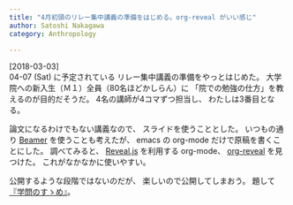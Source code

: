 ```yaml
---
title: "4月初頭のリレー集中講義の準備をはじめる。org-reveal がいい感じ"
author: Satoshi Nakagawa
category: Anthropology

---
```


[2018-03-03]  
 04-07 (Sat) に予定されている
リレー集中講義の準備をやっとはじめた。
大学院への新入生（Ｍ１）全員（80名ほどかしらん）に
「院での勉強の仕方」を教えるのが目的だそうだ。
4名の講師が4コマずつ担当し、
わたしは3番目となる。

 論文になるわけでもない講義なので、
スライドを使うこととした。
いつもの通り
[Beamer](https://qiita.com/termoshtt/items/756aec542fb4c812a405)
を使うことも考えたが、
emacs の org-mode だけで原稿を書くことにした。
調べてみると、
[Reveal.js](https://github.com/hakimel/reveal.js/)
を利用する org-mode、
[org-reveal](https://github.com/yjwen/org-reveal)
を見つけた。
これがなかなかに使いやすい。

 公開するような段階ではないのだが、
楽しいので公開してしまおう。
題して
[『学問のすゝめ』](http://www.merapano.net/~satoshi/anthrop/class/susume/index.html)。

